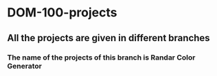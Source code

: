 # DOM-100-projects
## All the projects are given in different branches
### The name of the projects of this branch is Randar Color Generator
